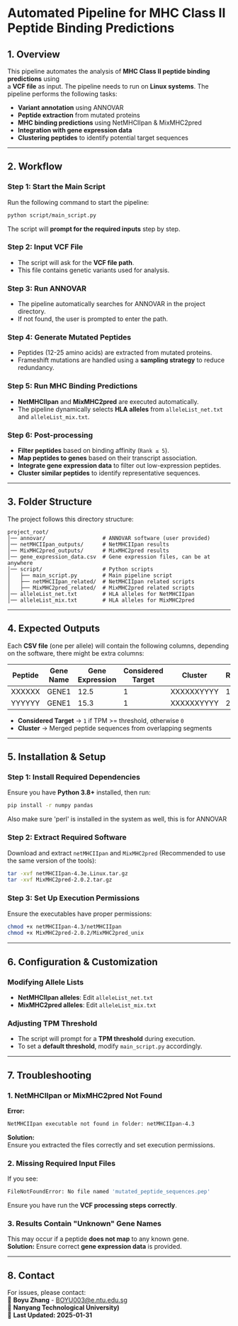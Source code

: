 # Automated Pipeline for MHC Class II Peptide Binding Predictions
## 1. Overview
This pipeline automates the analysis of **MHC Class II peptide binding predictions** using  
a **VCF file** as input. The pipeline needs to run on **Linux systems**. The pipeline performs the following tasks:

- **Variant annotation** using ANNOVAR  
- **Peptide extraction** from mutated proteins  
- **MHC binding predictions** using NetMHCIIpan & MixMHC2pred  
- **Integration with gene expression data**  
- **Clustering peptides** to identify potential target sequences  

---

## 2. Workflow

### Step 1: Start the Main Script
Run the following command to start the pipeline:

```bash
python script/main_script.py
```
The script will **prompt for the required inputs** step by step.

### **Step 2: Input VCF File**
- The script will ask for the **VCF file path**.
- This file contains genetic variants used for analysis.

### **Step 3: Run ANNOVAR**
- The pipeline automatically searches for ANNOVAR in the project directory.
- If not found, the user is prompted to enter the path.

### **Step 4: Generate Mutated Peptides**
- Peptides (12-25 amino acids) are extracted from mutated proteins.
- Frameshift mutations are handled using a **sampling strategy** to reduce redundancy.

### **Step 5: Run MHC Binding Predictions**
- **NetMHCIIpan** and **MixMHC2pred** are executed automatically.
- The pipeline dynamically selects **HLA alleles** from `alleleList_net.txt` and `alleleList_mix.txt`.

### **Step 6: Post-processing**
- **Filter peptides** based on binding affinity (`Rank ≤ 5`).
- **Map peptides to genes** based on their transcript association.
- **Integrate gene expression data** to filter out low-expression peptides.
- **Cluster similar peptides** to identify representative sequences.

---

## **3. Folder Structure**
The project follows this directory structure:

```
project_root/
│── annovar/                  # ANNOVAR software (user provided)
│── netMHCIIpan_outputs/      # NetMHCIIpan results
│── MixMHC2pred_outputs/      # MixMHC2pred results
│── gene_expression_data.csv  # Gene expression files, can be at anywhere
│── script/                   # Python scripts
│   ├── main_script.py        # Main pipeline script
│   ├── netMHCIIpan_related/  # NetMHCIIpan related scripts
│   ├── MixMHC2pred_related/  # MixMHC2pred related scripts
│── alleleList_net.txt        # HLA alleles for NetMHCIIpan
│── alleleList_mix.txt        # HLA alleles for MixMHC2pred
```

---

## **4. Expected Outputs**
Each **CSV file** (one per allele) will contain the following columns, depending on the software, there might be extra columns:

| Peptide | Gene Name | Gene Expression | Considered Target | Cluster | Rank |
|---------|----------|----------------|------------------|--------|------|
| XXXXXX  | GENE1    | 12.5           | 1                | XXXXXXYYYY | 1.2 |
| YYYYYY  | GENE1    | 15.3           | 1                | XXXXXXYYYY | 2.1 |

- **Considered Target** → `1` if TPM >= threshold, otherwise `0`
- **Cluster** → Merged peptide sequences from overlapping segments

---

## **5. Installation & Setup**
### **Step 1: Install Required Dependencies**
Ensure you have **Python 3.8+** installed, then run:
```bash
pip install -r numpy pandas
```
Also make sure 'perl' is installed in the system as well, this is for ANNOVAR

### **Step 2: Extract Required Software**
Download and extract `netMHCIIpan` and `MixMHC2pred` (Recommended to use the same version of the tools):
```bash
tar -xvf netMHCIIpan-4.3e.Linux.tar.gz
tar -xvf MixMHC2pred-2.0.2.tar.gz
```

### **Step 3: Set Up Execution Permissions**
Ensure the executables have proper permissions:
```bash
chmod +x netMHCIIpan-4.3/netMHCIIpan
chmod +x MixMHC2pred-2.0.2/MixMHC2pred_unix
```

---

## **6. Configuration & Customization**
### **Modifying Allele Lists**
- **NetMHCIIpan alleles**: Edit `alleleList_net.txt`
- **MixMHC2pred alleles**: Edit `alleleList_mix.txt`

### **Adjusting TPM Threshold**
- The script will prompt for a **TPM threshold** during execution.
- To set a **default threshold**, modify `main_script.py` accordingly.

---

## **7. Troubleshooting**
### **1. NetMHCIIpan or MixMHC2pred Not Found**
**Error:**  
```bash
NetMHCIIpan executable not found in folder: netMHCIIpan-4.3
```
**Solution:**  
Ensure you extracted the files correctly and set execution permissions.

### **2. Missing Required Input Files**
If you see:
```bash
FileNotFoundError: No file named 'mutated_peptide_sequences.pep'
```
Ensure you have run the **VCF processing steps correctly**.

### **3. Results Contain "Unknown" Gene Names**
This may occur if a peptide **does not map** to any known gene.  
**Solution:** Ensure correct **gene expression data** is provided.

---

## **8. Contact**
For issues, please contact:  
📧 **Boyu Zhang** - BOYU003@e.ntu.edu.sg  
📍 **Nanyang Technological University)**  
📌 **Last Updated: 2025-01-31**
```